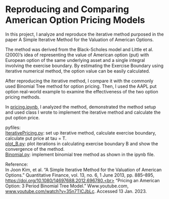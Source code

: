# Reproducing and Comparing American Option Pricing Models

In this project, I analyze and reproduce the iterative method purposed in the paper A Simple Iterative Method for the Valuation of American Options. <br>

The method was derived from the Black-Scholes model and Little et al. (2000)’s idea of representing the value of American option (put) with European option of the same underlying asset and a single integral involving the exercise boundary. By estimating the Exercise Boundary using iterative numerical method, the option value can be easily calculated. <br> 

After reproducing the iterative method, I compare it with the commonly used Binomial Tree method for option pricing. Then, I used the AAPL put option real-world example to examine the effectiveness of the two option pricing methods.<br>  

In [pricing.ipynb](https://github.com/yfang82/Option_pricing/blob/main/Pricing/pricing.ipynb), I analyzed the method, demonstrated the method setup and used class I wrote to implement the iterative method and calculate the put option price. <br> 

pyfiles:<br> 
[IterativePricing.py](https://github.com/yfang82/Option_pricing/blob/main/Pricing/IterativePricing.py): set up iterative method, calculate exercise boundary, calculate put price at tau = T. <br> 
[plot_B.py](https://github.com/yfang82/Option_pricing/blob/main/Pricing/plot_B.py): plot iterations in calculating exercise boundary B and show the convergence of the method. <br> 
[Binomial.py](https://github.com/yfang82/Option_pricing/blob/main/Pricing/Binomial.py): implement binomial tree method as shown in the ipynb file. <br> 

Reference:<br> 
In Joon Kim, et al. “A Simple Iterative Method for the Valuation of American Options.” Quantitative Finance, vol. 13, no. 6, 1 June 2013, pp. 885–895, https://doi.org/10.1080/14697688.2012.696780.<br> 
“Pricing an American Option: 3 Period Binomial Tree Model.” Www.youtube.com, www.youtube.com/watch?v=35n7TICJbLc. Accessed 13 Jan. 2023.<br> 
